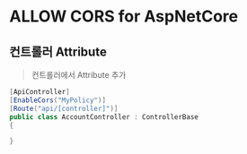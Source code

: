 # ALLOW CORS for AspNetCore

## 컨트롤러 Attribute
> 컨트롤러에서 Attribute 추가

```csharp
[ApiController]
[EnableCors("MyPolicy")]
[Route("api/[controller]")]
public class AccountController : ControllerBase
{

}
```

